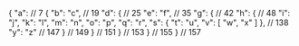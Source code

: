 { "a":        // 7
{ "b": "c",   // 19
"d": {        // 25
"e": "f",     // 35
"g": {        // 42
"h": {        // 48
"i": "j",
"k": "l",
"m": "n",
"o": "p",
"q": "r",
"s": {
"t": "u",
"v": [
"w",
"x"
]
},           // 138
"y": "z"     // 147
}            // 149
}            // 151
}            // 153
}            // 155
}            // 157

